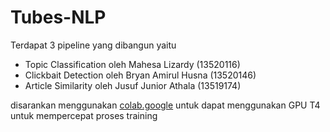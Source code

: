 # Tubes-NLP

Terdapat 3 pipeline yang dibangun yaitu

- Topic Classification oleh Mahesa Lizardy (13520116)
- Clickbait Detection oleh Bryan Amirul Husna (13520146)
- Article Similarity oleh Jusuf Junior Athala (13519174)

disarankan menggunakan [colab.google](https://colab.google/) untuk dapat menggunakan GPU T4 untuk mempercepat proses training
